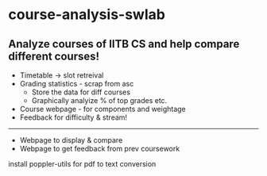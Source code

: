 # course-analysis-swlab
Analyze courses of IITB CS and help compare different courses!
---
- Timetable -> slot retreival
- Grading statistics - scrap from asc
    - Store the data for diff courses
    - Graphically analyize % of top grades etc.
- Course webpage - for components and weightage
- Feedback for difficulty & stream!

----


- Webpage to display & compare
- Webpage to get feedback from prev coursework

  

install poppler-utils for pdf to text conversion
